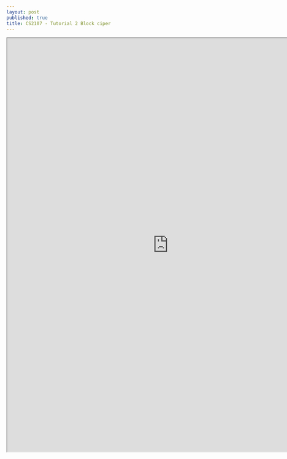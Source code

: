 ```yaml
---
layout: post
published: true
title: CS2107 - Tutorial 2 Block ciper
---
```

<iframe src="https://drive.google.com/file/d/1LJQuscaloxdCUJvb8CzaMrvQnhZYSlQt/preview" width="840" height="1080"></iframe>
